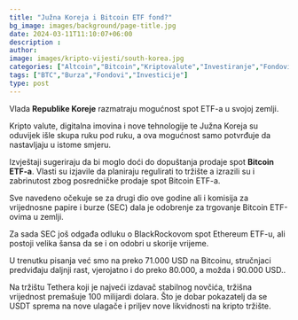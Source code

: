 ```yaml
---
title: "Južna Koreja i Bitcoin ETF fond?"
bg_image: images/background/page-title.jpg
date: 2024-03-11T11:10:07+06:00
description :
author: 
image: images/kripto-vijesti/south-korea.jpg
categories: ["Altcoin","Bitcoin","Kriptovalute","Investiranje","Fondovi","Diverzifikacija"]
tags: ["BTC","Burza","Fondovi","Investicije"]
type: post
---
```

Vlada **Republike Koreje** razmatraju mogućnost spot ETF-a u svojoj zemlji.

Kripto valute, digitalna imovina i nove tehnologije te Južna Koreja su oduvijek išle skupa ruku pod ruku, a ova mogućnost samo potvrđuje da nastavljaju u istome smjeru.

Izvještaji sugeriraju da bi moglo doći do dopuštanja prodaje spot **Bitcoin ETF-a**. Vlasti su izjavile da planiraju regulirati to tržište a izrazili su i zabrinutost zbog posredničke prodaje spot Bitcoin ETF-a.

Sve navedeno očekuje se za drugi dio ove godine ali i komisija za vrijednosne papire i burze (SEC) dala je odobrenje za trgovanje Bitcoin ETF-ovima u zemlji.

Za sada SEC još odgađa odluku o BlackRockovom spot Ethereum ETF-u, ali postoji velika šansa da se i on odobri u skorije vrijeme.

U trenutku pisanja već smo na preko 71.000 USD na Bitcoinu, stručnjaci predviđaju daljnji rast, vjerojatno i do preko 80.000, a možda i 90.000 USD..

Na tržištu Tethera koji je najveći izdavač stabilnog novčića, tržišna vrijednost premašuje 100 milijardi dolara. Što je dobar pokazatelj da se USDT sprema na nove ulagače i priljev nove likvidnosti na kripto tržište.








